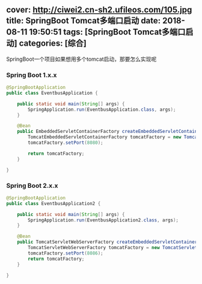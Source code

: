cover: http://ciwei2.cn-sh2.ufileos.com/105.jpg
title: SpringBoot Tomcat多端口启动
date: 2018-08-11 19:50:51
tags: [SpringBoot Tomcat多端口启动]
categories: [综合]
---
SpringBoot一个项目如果想用多个tomcat启动，那要怎么实现呢
<!--more-->

### Spring Boot 1.x.x

```java
@SpringBootApplication
public class EventbusApplication {

    public static void main(String[] args) {
        SpringApplication.run(EventbusApplication.class, args);
    }

    @Bean
    public EmbeddedServletContainerFactory createEmbeddedServletContainerFactory() {
        TomcatEmbeddedServletContainerFactory tomcatFactory = new TomcatEmbeddedServletContainerFactory();
        tomcatFactory.setPort(8080);

        return tomcatFactory;
    }

}
```

### Spring Boot 2.x.x

```java
@SpringBootApplication
public class EventbusApplication2 {

    public static void main(String[] args) {
        SpringApplication.run(EventbusApplication2.class, args);
    }

    @Bean
    public TomcatServletWebServerFactory createEmbeddedServletContainerFactory() {
        TomcatServletWebServerFactory tomcatFactory = new TomcatServletWebServerFactory();
        tomcatFactory.setPort(8086);
        return tomcatFactory;
    }

}
```